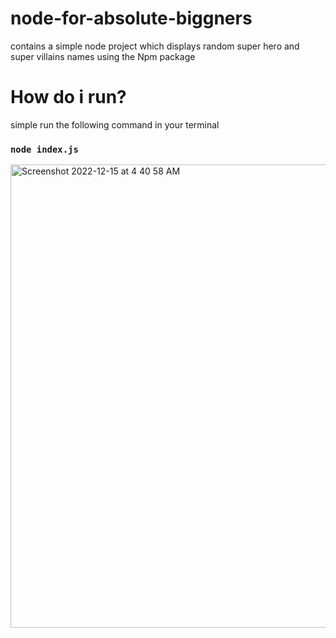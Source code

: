 # node-for-absolute-biggners
contains a simple node project which displays random super hero and super villains  names using the Npm package 
# How do i run?
simple run the following command in your terminal 
### `node index.js`
<img width="741" alt="Screenshot 2022-12-15 at 4 40 58 AM" src="https://user-images.githubusercontent.com/75536323/207736210-fc68f8c0-5fce-4990-af8e-c13f6f91ea56.png">
